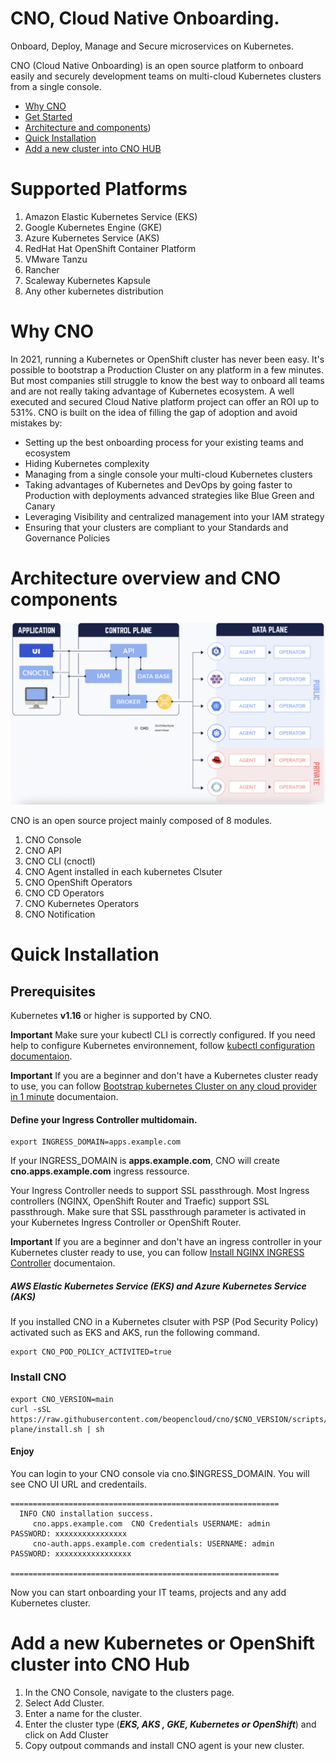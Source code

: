 # CNO, Cloud Native Onboarding.
Onboard, Deploy, Manage and Secure microservices on Kubernetes.

CNO (Cloud Native Onboarding) is an open source platform to onboard easily and securely development teams on multi-cloud Kubernetes clusters from a single console.

* [Why CNO](#why-cno)
* [Get Started](#quick-installation)
* [Architecture and components](#architecture-overview-and-cno-components))
* [Quick Installation](#quick-installation)
* [Add a new cluster into CNO HUB](#add-a-new-Kubernetes-or-openshift-cluster-into-cno-hub)

# Supported Platforms

1. Amazon Elastic Kubernetes Service (EKS)
2. Google Kubernetes Engine (GKE)
3. Azure Kubernetes Service (AKS)
4. RedHat Hat OpenShift Container Platform
5. VMware Tanzu
6. Rancher
7. Scaleway Kubernetes Kapsule
8. Any other kubernetes distribution

# Why CNO

In 2021, running a Kubernetes or OpenShift cluster has never been easy.  It's possible to bootstrap a Production Cluster on any platform in a few minutes. But most companies still struggle to know the best way to onboard all teams and are not really taking advantage of Kubernetes ecosystem. A well executed and secured Cloud Native platform project can offer an ROI up to 531%.
CNO is built on the idea of filling the gap of adoption and avoid mistakes by:
- Setting up the best onboarding process for your existing teams and ecosystem
- Hiding Kubernetes complexity
- Managing from a single console your multi-cloud Kubernetes clusters
-  Taking advantages of Kubernetes and DevOps by going faster to Production with deployments advanced strategies like Blue Green and Canary
-  Leveraging Visibility and centralized management into your IAM strategy
- Ensuring that your clusters are compliant to your Standards and Governance Policies

# Architecture overview and CNO components
![Architecture](image/arch.png)

CNO is an open source project mainly composed of 8 modules.
1. CNO Console
2. CNO API
3. CNO CLI (cnoctl)
4. CNO Agent installed in each kubernetes Clsuter
5. CNO OpenShift Operators
6. CNO CD Operators
7. CNO Kubernetes Operators
8. CNO Notification


# Quick Installation

## Prerequisites

Kubernetes **v1.16** or higher is supported by CNO.

**Important** Make sure your kubectl CLI is correctly configured. If you need help to configure Kubernetes environnement, follow [kubectl configuration documentaion](configure-kube.md).

**Important** If you are a beginner and don't have a Kubernetes cluster ready to use, you can follow [Bootstrap kubernetes Cluster on any cloud provider in 1 minute](bootstrap-kube.md) documentaion.


#### Define your Ingress Controller multidomain.


```
export INGRESS_DOMAIN=apps.example.com
```
If your INGRESS_DOMAIN is **apps.example.com**, CNO will create **cno.apps.example.com** ingress ressource.

Your Ingress Controller needs to support SSL passthrough. Most Ingress controllers (NGINX, OpenShift Router and Traefic) support SSL passthrough. Make sure that SSL passthrough parameter is activated in your Kubernetes Ingress Controller or OpenShift Router.

**Important** If you are a beginner and don't have an ingress controller in your Kubernetes  cluster ready to use, you can follow [Install NGINX INGRESS Controller](bootstrap-ingress.md) documentaion.

##### AWS Elastic Kubernetes Service (EKS) and Azure Kubernetes Service (AKS)

If you installed CNO in a Kubernetes clsuter with PSP (Pod Security Policy) activated such as EKS and AKS, run the following command.

```
export CNO_POD_POLICY_ACTIVITED=true
```

### Install CNO

```
export CNO_VERSION=main
curl -sSL https://raw.githubusercontent.com/beopencloud/cno/$CNO_VERSION/scripts/control-plane/install.sh | sh
```

####  Enjoy

You can login to your CNO console via cno.$INGRESS_DOMAIN.
You will see CNO UI URL and credentails.

```
============================================================
  INFO CNO installation success.
     cno.apps.example.com  CNO Credentials USERNAME: admin    PASSWORD: xxxxxxxxxxxxxxxx
     cno-auth.apps.example.com credentials: USERNAME: admin       PASSWORD: xxxxxxxxxxxxxxxxx

============================================================
```

Now you can start onboarding your IT teams, projects and any add Kubernetes cluster.

# Add a new Kubernetes or OpenShift cluster into CNO Hub

1. In the CNO Console, navigate to the clusters page.
2. Select Add Cluster.
3. Enter a name for the cluster.
4. Enter the cluster type (***EKS, AKS , GKE, Kubernetes or OpenShift***) and click on Add Cluster
5. Copy outpout commands and install CNO agent is your new cluster.
